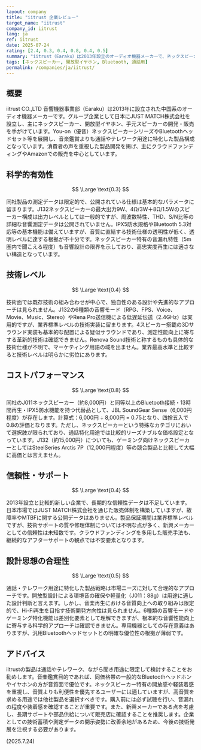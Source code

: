 ```yaml
---
layout: company
title: "iitrust 企業レビュー"
target_name: "iitrust"
company_id: iitrust
lang: ja
ref: iitrust
date: 2025-07-24
rating: [2.4, 0.3, 0.4, 0.8, 0.4, 0.5]
summary: "iitrust（Earaku）は2013年設立のオーディオ機器メーカーで、ネックスピーカーや開放型イヤホンに特化している。You-on（優音）シリーズをはじめとする製品群は通話やテレワーク用途に重点を置いているが、音質面では基本的な測定性能に留まり、技術レベルも業界平均以下となっている。"
tags: [ネックスピーカー, 開放型イヤホン, Bluetooth, 通話用]
permalink: /companies/ja/iitrust/
---
```


## 概要

iitrust CO.,LTD 音響機器事業部（Earaku）は2013年に設立された中国系のオーディオ機器メーカーです。グループ企業として日本にJUST MATCH株式会社を設立し、主にネックスピーカー、開放型イヤホン、手元スピーカーの開発・販売を手がけています。You-on（優音）ネックスピーカーシリーズやBluetoothヘッドセット等を展開し、音楽鑑賞よりも通話やテレワーク用途に特化した製品構成となっています。消費者の声を重視した製品開発を掲げ、主にクラウドファンディングやAmazonでの販売を中心としています。

## 科学的有効性

$$ \Large \text{0.3} $$

同社製品の測定データは限定的で、公開されている仕様は基本的なパラメータに留まります。J132ネックスピーカーの最大出力9W、4Ω/3W＋8Ω/1.5Wのスピーカー構成は出力レベルとしては一般的ですが、周波数特性、THD、S/N比等の詳細な音響測定データは公開されていません。IPX5防水規格やBluetooth 5.3対応等の基本機能は備えていますが、音質に直結する技術仕様の透明性が低く、透明レベルに達する根拠が不十分です。ネックスピーカー特有の音漏れ特性（5m圏内で聞こえる程度）も音響設計の限界を示しており、高忠実度再生には適さない構造となっています。

## 技術レベル

$$ \Large \text{0.4} $$

技術面では既存技術の組み合わせが中心で、独自性のある設計や先進的なアプローチは見られません。J132の6種類の音響モード（RPG、FPS、Voice、Movie、Music、Stereo）やRena Pro送信機による低遅延伝送（2.4GHz）は実用的ですが、業界標準レベルの技術実装に留まります。4スピーカー搭載の3Dサラウンド実装も基本的な配置による疑似サラウンドであり、測定性能向上に寄与する革新的技術は確認できません。Renova Sound技術と称するものも具体的な技術仕様が不明で、マーケティング用語の域を出ません。業界最高水準と比較すると技術レベルは明らかに劣位にあります。

## コストパフォーマンス

$$ \Large \text{0.8} $$

同社のJ011ネックスピーカー（約8,000円）と同等以上のBluetooth接続・13時間再生・IPX5防水機能を持つ代替品として、JBL SoundGear Sense（6,000円程度）が存在します。計算式：6,000円 ÷ 8,000円 = 0.75となり、四捨五入で0.8の評価となります。ただし、ネックスピーカーという特殊なカテゴリにおいて選択肢が限られており、通話特化用途では比較的リーズナブルな価格設定となっています。J132（約15,000円）についても、ゲーミング向けネックスピーカーとしてはSteelSeries Arctis 7P（12,000円程度）等の競合製品と比較して大幅に高価とは言えません。

## 信頼性・サポート

$$ \Large \text{0.4} $$

2013年設立と比較的新しい企業で、長期的な信頼性データは不足しています。日本市場ではJUST MATCH株式会社を通じた販売体制を構築していますが、故障率やMTBFに関する公開データはありません。製品保証期間は業界標準レベルですが、技術サポートの質や修理体制については不明な点が多く、新興メーカーとしての信頼性は未知数です。クラウドファンディングを多用した販売手法も、継続的なアフターサポートの観点では不安要素となります。

## 設計思想の合理性

$$ \Large \text{0.5} $$

通話・テレワーク用途に特化した製品戦略は市場ニーズに対して合理的なアプローチです。開放型設計による環境音の確保や軽量化（J011：88g）は用途に適した設計判断と言えます。しかし、音楽再生における音質向上への取り組みは限定的で、Hi-Fi再生を目指す技術開発方向性は見られません。6種類の音響モードやゲーミング特化機能は差別化要素として理解できますが、根本的な音響性能向上に寄与する科学的アプローチは確認できません。専用機器としての存在意義はありますが、汎用Bluetoothヘッドセットとの明確な優位性の根拠が薄弱です。

## アドバイス

iitrustの製品は通話やテレワーク、ながら聞き用途に限定して検討することをお勧めします。音楽鑑賞目的であれば、同価格帯の一般的なBluetoothヘッドホンやイヤホンの方が音質面で優位です。ネックスピーカー特有の開放感や軽装着感を重視し、音質よりも利便性を優先するユーザーには適していますが、高音質を求める用途では他社製品を選択すべきです。購入前には必ず試聴を行い、音漏れの程度や装着感を確認することが重要です。また、新興メーカーである点を考慮し、長期サポートや部品供給について販売店に確認することを推奨します。企業としての技術蓄積や測定データの開示姿勢に改善余地があるため、今後の技術発展を注視する必要があります。

(2025.7.24)